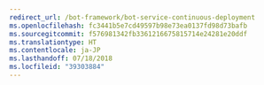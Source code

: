 ```yaml
---
redirect_url: /bot-framework/bot-service-continuous-deployment
ms.openlocfilehash: fc3441b5e7cd49597b98e73ea0137fd98d73bafb
ms.sourcegitcommit: f576981342fb3361216675815714e24281e20ddf
ms.translationtype: HT
ms.contentlocale: ja-JP
ms.lasthandoff: 07/18/2018
ms.locfileid: "39303884"
---
```

